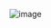 ![image](https://github.com/sheikh-saqib/Kotlin-FoodRecipeApp/assets/41433154/c27c4a25-097b-4c93-9c15-019ecb1d1d6f)
